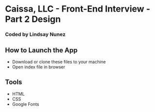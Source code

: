 # Caissa, LLC - Front-End Interview - Part 2 Design

### Coded by Lindsay Nunez

## How to Launch the App

 - Download or clone these files to your machine
 - Open index file in browser

## Tools
 - HTML
 - CSS
 - Google Fonts


